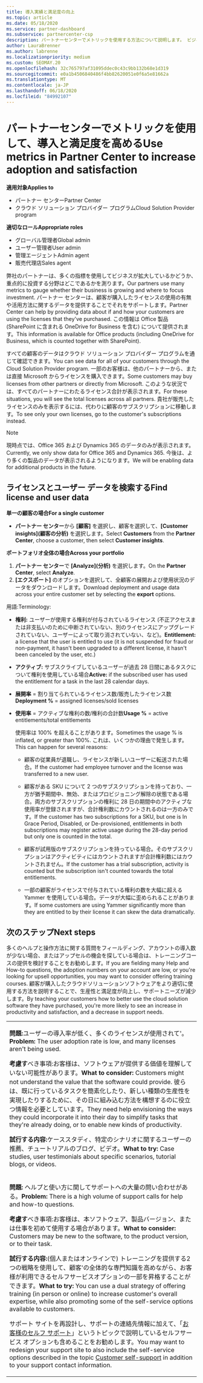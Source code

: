 ```yaml
---
title: 導入実績と満足度の向上
ms.topic: article
ms.date: 05/18/2020
ms.service: partner-dashboard
ms.subservice: partnercenter-csp
description: パートナーセンターでメトリックを使用する方法について説明します。 ビジネスが成長しているかどうか、顧客がライセンスをどのように使用しているか、および投資に焦点を当てる場所をメトリックで示すことができます。
author: LauraBrenner
ms.author: labrenne
ms.localizationpriority: medium
ms.custom: SEOMAY.20
ms.openlocfilehash: 32c765797af31095ddec0c43c9bb132b68e1d319
ms.sourcegitcommit: e0a1b4506840486f4bb82620051e0f6a5e81662a
ms.translationtype: MT
ms.contentlocale: ja-JP
ms.lasthandoff: 06/18/2020
ms.locfileid: "84992107"
---
```

# <a name="use-metrics-in-partner-center-to-increase-adoption-and-satisfaction"></a><span data-ttu-id="79ea6-104">パートナーセンターでメトリックを使用して、導入と満足度を高める</span><span class="sxs-lookup"><span data-stu-id="79ea6-104">Use metrics in Partner Center to increase adoption and satisfaction</span></span>

<span data-ttu-id="79ea6-105">**適用対象**</span><span class="sxs-lookup"><span data-stu-id="79ea6-105">**Applies to**</span></span>

- <span data-ttu-id="79ea6-106">パートナー センター</span><span class="sxs-lookup"><span data-stu-id="79ea6-106">Partner Center</span></span>
- <span data-ttu-id="79ea6-107">クラウド ソリューション プロバイダー プログラム</span><span class="sxs-lookup"><span data-stu-id="79ea6-107">Cloud Solution Provider program</span></span>

<span data-ttu-id="79ea6-108">**適切なロール**</span><span class="sxs-lookup"><span data-stu-id="79ea6-108">**Appropriate roles**</span></span>

- <span data-ttu-id="79ea6-109">グローバル管理者</span><span class="sxs-lookup"><span data-stu-id="79ea6-109">Global admin</span></span>
- <span data-ttu-id="79ea6-110">ユーザー管理者</span><span class="sxs-lookup"><span data-stu-id="79ea6-110">User admin</span></span>
- <span data-ttu-id="79ea6-111">管理エージェント</span><span class="sxs-lookup"><span data-stu-id="79ea6-111">Admin agent</span></span>
- <span data-ttu-id="79ea6-112">販売代理店</span><span class="sxs-lookup"><span data-stu-id="79ea6-112">Sales agent</span></span>

<span data-ttu-id="79ea6-113">弊社のパートナーは、多くの指標を使用してビジネスが拡大しているかどうか、重点的に投資する分野はどこであるかを測ります。</span><span class="sxs-lookup"><span data-stu-id="79ea6-113">Our partners use many metrics to gauge whether their business is growing and where to focus investment.</span></span> <span data-ttu-id="79ea6-114">パートナー センターは、顧客が購入したライセンスの使用の有無や活用方法に関するデータを提供することでそれをサポートします。</span><span class="sxs-lookup"><span data-stu-id="79ea6-114">Partner Center can help by providing data about if and how your customers are using the licenses that they've purchased.</span></span> <span data-ttu-id="79ea6-115">この情報は Office 製品 (SharePoint に含まれる OneDrive for Business を含む) について提供されます。</span><span class="sxs-lookup"><span data-stu-id="79ea6-115">This information is available for Office products (including OneDrive for Business, which is counted together with SharePoint).</span></span>

<span data-ttu-id="79ea6-116">すべての顧客のデータはクラウド ソリューション プロバイダー プログラムを通じて確認できます。</span><span class="sxs-lookup"><span data-stu-id="79ea6-116">You can see data for all of your customers through the Cloud Solution Provider program.</span></span> <span data-ttu-id="79ea6-117">一部のお客様は、他のパートナーから、または直接 Microsoft からライセンスを購入できます。</span><span class="sxs-lookup"><span data-stu-id="79ea6-117">Some customers may buy licenses from other partners or directly from Microsoft.</span></span> <span data-ttu-id="79ea6-118">このような状況では、すべてのパートナーにわたるライセンス合計が表示されます。</span><span class="sxs-lookup"><span data-stu-id="79ea6-118">For these situations, you will see the total licenses across all partners.</span></span> <span data-ttu-id="79ea6-119">貴社が販売したライセンスのみを表示するには、代わりに顧客のサブスクリプションに移動します。</span><span class="sxs-lookup"><span data-stu-id="79ea6-119">To see only your own licenses, go to the customer's subscriptions instead.</span></span>

> [!NOTE]  
>  <span data-ttu-id="79ea6-120">現時点では、Office 365 および Dynamics 365 のデータのみが表示されます。</span><span class="sxs-lookup"><span data-stu-id="79ea6-120">Currently, we only show data for Office 365 and Dynamics 365.</span></span> <span data-ttu-id="79ea6-121">今後は、より多くの製品のデータが表示されるようになります。</span><span class="sxs-lookup"><span data-stu-id="79ea6-121">We will be enabling data for additional products in the future.</span></span>

## <a name="find-license-and-user-data"></a><span data-ttu-id="79ea6-122">ライセンスとユーザー データを検索する</span><span class="sxs-lookup"><span data-stu-id="79ea6-122">Find license and user data</span></span>


<span data-ttu-id="79ea6-123">**単一の顧客の場合**</span><span class="sxs-lookup"><span data-stu-id="79ea6-123">**For a single customer**</span></span>

- <span data-ttu-id="79ea6-124">**パートナー センター**から **[顧客]** を選択し、顧客を選択して、**[Customer insights]\(顧客の分析\)** を選択します。</span><span class="sxs-lookup"><span data-stu-id="79ea6-124">Select **Customers** from the **Partner Center**, choose a customer, then select **Customer insights**.</span></span>

<span data-ttu-id="79ea6-125">**ポートフォリオ全体の場合**</span><span class="sxs-lookup"><span data-stu-id="79ea6-125">**Across your portfolio**</span></span>

1.  <span data-ttu-id="79ea6-126">**パートナー センター**で **[Analyze]\(分析\)** を選択します。</span><span class="sxs-lookup"><span data-stu-id="79ea6-126">On the **Partner Center**, select **Analyze**.</span></span>
2.  <span data-ttu-id="79ea6-127">**[エクスポート]** のオプションを選択して、全顧客の展開および使用状況のデータをダウンロードします。</span><span class="sxs-lookup"><span data-stu-id="79ea6-127">Download deployment and usage data across your entire customer set by selecting the **export** options.</span></span>

<span data-ttu-id="79ea6-128">用語:</span><span class="sxs-lookup"><span data-stu-id="79ea6-128">Terminology:</span></span>

- <span data-ttu-id="79ea6-129">**権利:** ユーザーが使用する権利が付与されているライセンス (不正アクセスまたは非支払いのために中断されていない、別のライセンスにアップグレードされていない、ユーザーによって取り消されていない、など)。</span><span class="sxs-lookup"><span data-stu-id="79ea6-129">**Entitlement:** a license that the user is entitled to use (it is not suspended for fraud or non-payment, it hasn't been upgraded to a different license, it hasn't been canceled by the user, etc.)</span></span>

- <span data-ttu-id="79ea6-130">**アクティブ:** サブスクライブしているユーザーが過去 28 日間にあるタスクについて権利を使用している場合</span><span class="sxs-lookup"><span data-stu-id="79ea6-130">**Active:** if the subscribed user has used the entitlement for a task in the last 28 calendar days.</span></span>

- <span data-ttu-id="79ea6-131">**展開率** = 割り当てられているライセンス数/販売したライセンス数</span><span class="sxs-lookup"><span data-stu-id="79ea6-131">**Deployment %** = assigned licenses/sold licenses</span></span>

- <span data-ttu-id="79ea6-132">**使用率** = アクティブな権利の数/権利の合計数</span><span class="sxs-lookup"><span data-stu-id="79ea6-132">**Usage %** = active entitlements/total entitlements</span></span>

   <span data-ttu-id="79ea6-133">使用率は 100% を超えることがあります。</span><span class="sxs-lookup"><span data-stu-id="79ea6-133">Sometimes the usage % is inflated, or greater than 100%.</span></span> <span data-ttu-id="79ea6-134">これは、いくつかの理由で発生します。</span><span class="sxs-lookup"><span data-stu-id="79ea6-134">This can happen for several reasons:</span></span>

   - <span data-ttu-id="79ea6-135">顧客の従業員が退職し、ライセンスが新しいユーザーに転送された場合。</span><span class="sxs-lookup"><span data-stu-id="79ea6-135">If the customer had employee turnover and the license was transferred to a new user.</span></span>

   - <span data-ttu-id="79ea6-136">顧客がある SKU について 2 つのサブスクリプションを持っており、一方が猶予期間中、無効、またはプロビジョニング解除の状態である場合。両方のサブスクリプションの権利に 28 日の期間中のアクティブな使用率が登録されますが、合計権利数にカウントされるのは一方のみです。</span><span class="sxs-lookup"><span data-stu-id="79ea6-136">If the customer has two subscriptions for a SKU, but one is In Grace Period, Disabled, or De-provisioned, entitlements in both subscriptions may register active usage during the 28-day period but only one is counted in the total.</span></span>

   - <span data-ttu-id="79ea6-137">顧客が試用版のサブスクリプションを持っている場合。そのサブスクリプションはアクティビティにはカウントされますが合計権利数にはカウントされません。</span><span class="sxs-lookup"><span data-stu-id="79ea6-137">If the customer has a trial subscription, activity is counted but the subscription isn't counted towards the total entitlements.</span></span>

   - <span data-ttu-id="79ea6-138">一部の顧客がライセンスで付与されている権利の数を大幅に超える Yammer を使用している場合。データが大幅に歪められることがあります。</span><span class="sxs-lookup"><span data-stu-id="79ea6-138">If some customers are using Yammer significantly more than they are entitled to by their license it can skew the data dramatically.</span></span>

## <a name="next-steps"></a><span data-ttu-id="79ea6-139">次のステップ</span><span class="sxs-lookup"><span data-stu-id="79ea6-139">Next steps</span></span>

<span data-ttu-id="79ea6-140">多くのヘルプと操作方法に関する質問をフィールディング、アカウントの導入数が少ない場合、またはアップセルの機会を探している場合は、トレーニングコースの提供を検討することをお勧めします。</span><span class="sxs-lookup"><span data-stu-id="79ea6-140">If you are fielding many Help and How-to questions, the adoption numbers on your account are low, or you're looking for upsell opportunities, you may want to consider offering training courses.</span></span> <span data-ttu-id="79ea6-141">顧客が購入したクラウドソリューションソフトウェアをより適切に使用する方法を説明することで、生産性と満足度が向上し、サポートニーズが減少します。</span><span class="sxs-lookup"><span data-stu-id="79ea6-141">By teaching your customers how to better use the cloud solution software they have purchased, you're more likely to see an increase in productivity and satisfaction, and a decrease in support needs.</span></span>

<table>
<colgroup>
<col width="100%" />
</colgroup>
<tbody>
<tr class="odd">
<td><p><span data-ttu-id="79ea6-142"><strong>問題:</strong>ユーザーの導入率が低く、多くのライセンスが使用されて&#39;。</span><span class="sxs-lookup"><span data-stu-id="79ea6-142"><strong>Problem:</strong> The user adoption rate is low, and many licenses aren&#39;t being used.</span></span></p>
<p><span data-ttu-id="79ea6-143"><strong>考慮す</strong>べき事項:お客様は、ソフトウェアが提供する価値を理解していない可能性があります。</span><span class="sxs-lookup"><span data-stu-id="79ea6-143"><strong>What to consider:</strong> Customers might not understand the value that the software could provide.</span></span> <span data-ttu-id="79ea6-144">彼らは、既に行っているタスクを簡素化したり、新しい種類の生産性を実現したりするために、その日に組み込む方法を構想するのに役立つ情報を必要としています。</span><span class="sxs-lookup"><span data-stu-id="79ea6-144">They need help envisioning the ways they could incorporate it into their day to simplify tasks that they're already doing, or to enable new kinds of productivity.</span></span></p>
<p><span data-ttu-id="79ea6-145"><strong>試行する内容:</strong>ケーススタディ、特定のシナリオに関するユーザーの推薦、チュートリアルのブログ、ビデオ。</span><span class="sxs-lookup"><span data-stu-id="79ea6-145"><strong>What to try:</strong> Case studies, user testimonials about specific scenarios, tutorial blogs, or videos.</span></span></p></td>
</tr>
<tr class="even">
<td><p><span data-ttu-id="79ea6-146"><strong>問題:</strong> ヘルプと使い方に関してサポートへの大量の問い合わせがある。</span><span class="sxs-lookup"><span data-stu-id="79ea6-146"><strong>Problem:</strong> There is a high volume of support calls for help and how-to questions.</span></span></p>
<p><span data-ttu-id="79ea6-147"><strong>考慮す</strong>べき事項:お客様は、本ソフトウェア、製品バージョン、または仕事を初めて使用する場合があります。</span><span class="sxs-lookup"><span data-stu-id="79ea6-147"><strong>What to consider:</strong> Customers may be new to the software, to the product version, or to their task.</span></span></p>
<p><span data-ttu-id="79ea6-148"><strong>試行する内容:</strong>(個人またはオンラインで) トレーニングを提供する2つの戦略を使用して、顧客&#39;の全体的な専門知識を高めながら、お客様が利用できるセルフサービスオプションの一部を昇格することができます。</span><span class="sxs-lookup"><span data-stu-id="79ea6-148"><strong>What to try:</strong> You can use a dual strategy of offering training (in person or online) to increase customer&#39;s overall expertise, while also promoting some of the self-service options available to customers.</span></span></p>
<p><span data-ttu-id="79ea6-149">サポート サイトを再設計し、サポートの連絡先情報に加えて、「<a href="customer-self-support.md" data-raw-source="[Customer self-support](customer-self-support.md)">お客様のセルフ サポート</a>」というトピックで説明しているセルフサービス オプションも含めることをお勧めします。</span><span class="sxs-lookup"><span data-stu-id="79ea6-149">You may want to redesign your support site to also include the self-service options described in the topic <a href="customer-self-support.md" data-raw-source="[Customer self-support](customer-self-support.md)">Customer self-support</a> in addition to your support contact information.</span></span></p></td>
</tr>
</tbody>
</table>
